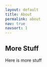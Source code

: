 ```yaml
---
layout: default
title: About
permalink: about
nav: true
navsort: 1
---
```


## More Stuff

Here is more stuff
